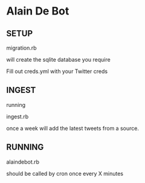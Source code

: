 Alain De Bot
============

SETUP
-----

  migration.rb

will create the sqlite database you require

Fill out creds.yml with your Twitter creds

INGEST
------

running

  ingest.rb

once a week will add the latest tweets from a source.

RUNNING
-------

  alaindebot.rb

should be called by cron once every X minutes
